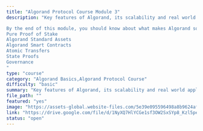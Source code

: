 ```yaml
---
title: "Algorand Protocol Course Module 3"
description: "Key features of Algorand, its scalability and real world applications. For Developers Interested in Alogrand technologies and Integrations to learn more general information

By the end of this module, you should know about what makes Algorand so scalable and the following features: 
Pure Proof of Stake
Algorand Standard Assets
Algorand Smart Contracts
Atomic Transfers
State Proofs
Governance
"
type: "course"
category: "Algorand Basics,Algorand Protocol Course"
difficulty: "basic"
summary: "Key features of Algorand, its scalability and real world applications."
file_path: ""
featured: "yes"
image: "https://assets-global.website-files.com/5e39e095596498a8b9624af1/5ffca6e3e0d8ad9231cc2af6_Portfolio-course---final.png"
link: "https://drive.google.com/file/d/1NyXQ7HlYCGe1sf3OW2SxSYp8_Kzl5peE/view?usp=sharing"
status: "open"
---
```

